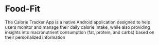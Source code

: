 # Food-Fit
The Calorie Tracker App is a native Android application designed to help users monitor and manage their daily calorie intake, while also providing insights into macronutrient consumption (fat, protein, and carbs) based on their personalized information
